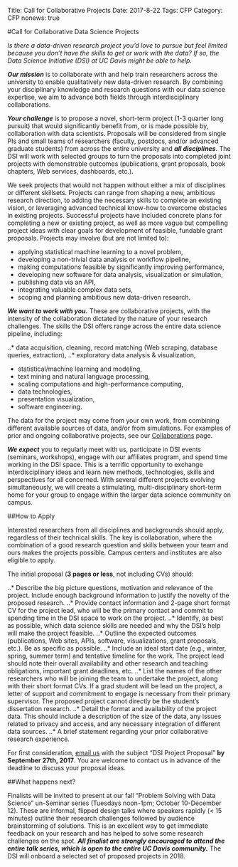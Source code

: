 Title: Call for Collaborative Projects
Date: 2017-8-22
Tags: CFP
Category: CFP
nonews: true

#Call for Collaborative Data Science Projects

*Is there a data-driven research project you’d love to pursue but feel limited because you don’t have the skills to get or work with the data?
If so, the Data Science Initiative (DSI) at UC Davis might be able to help.*


_**Our mission**_ is to collaborate with and help train researchers across the university to enable qualitatively new data-driven research. By combining your disciplinary knowledge and research questions with our data science expertise, we aim to advance both fields through interdisciplinary collaborations.


_**Your challenge**_ is to propose a novel, short-term project (1-3 quarter long pursuit) that would significantly benefit from, or is made possible by, collaboration with data scientists. Proposals will be considered from single PIs and small teams of researchers (faculty, postdocs, and/or advanced graduate students) from across the entire university and _**all disciplines**_. The DSI will work with selected groups to turn the proposals into completed joint projects with demonstrable outcomes (publications, grant proposals, book chapters, Web services, dashboards, etc.).


We seek projects that would not happen without either a mix of disciplines or different skillsets. Projects can range from shaping a new, ambitious research direction, to adding the necessary skills to complete an existing vision, or leveraging advanced technical know-how to overcome obstacles in existing projects. Successful projects have included concrete plans for completing a new or existing project, as well as more vague but compelling project ideas with clear goals for development of feasible, fundable grant proposals. Projects may involve (but are not limited to): 


* applying statistical machine learning to a novel problem, 
* developing a non-trivial data analysis or workflow pipeline,
* making computations feasible by significantly improving performance,
* developing new software for data analysis, visualization or simulation,
* publishing data via an API,
* integrating valuable complex data sets,
* scoping and planning ambitious new data-driven research.


_**We want to work with you.**_ These are collaborative projects, with the intensity of the collaboration dictated by the nature of your research challenges. The skills the DSI offers range across the entire data science pipeline, including:


..* data acquisition, cleaning, record matching (Web scraping, database queries, extraction),
..* exploratory data analysis & visualization,
* statistical/machine learning and modeling,
* text mining and natural language processing,
* scaling computations and high-performance computing,
* data technologies,
* presentation visualization,
* software engineering.


The data for the project may come from your own work, from combining different available sources of data, and/or from simulations. For examples of prior and ongoing collaborative projects, see our [Collaborations](http://dsi.ucdavis.edu/collaboration.html) page.


_**We expect**_ you to regularly meet with us, participate in DSI events (seminars, workshops), engage with our affiliates program, and spend time working in the DSI space. This is a terrific opportunity to exchange interdisciplinary ideas and learn new methods, technologies, skills and perspectives for all concerned. With several different projects evolving simultaneously, we will create a stimulating, multi-disciplinary short-term home for your group to engage within the larger data science community on campus.


##How to Apply

Interested researchers from all disciplines and backgrounds should apply, regardless of their technical skills. The key is collaboration, where the combination of a good research question and skills between your team and ours makes the projects possible. Campus centers and institutes are also eligible to apply.


The initial proposal (**3 pages or less**, not including CVs) should:


..* Describe the big picture questions, motivation and relevance of the project. Include enough background information to justify the novelty of the proposed research.
..* Provide contact information and 2-page short format CV for the project lead, who will be the primary contact and commit to spending time in the DSI space to work on the project. 
..* Identify, as best as possible, which data science skills are needed and why the DSI’s help will make the project feasible.
..* Outline the expected outcomes (publications, Web sites, APIs, software, visualizations, grant proposals, etc.). Be as specific as possible.
..* Include an ideal start date (e.g., winter, spring, summer term) and tentative timeline for the work. The project lead should note their overall availability and other research and teaching obligations, important grant deadlines, etc.
..* List the names of the other researchers who will be joining the team to undertake the project, along with their short format CVs. If a grad student will be lead on the project, a letter of support and commitment to engage is necessary from their primary supervisor. The proposed project cannot directly be the student’s dissertation research.
..* Detail the format and availability of the project data. This should include a description of the size of the data, any issues related to privacy and access, and any necessary integration of different data sources. 
..* A brief statement regarding your prior collaborative research experience.


For first consideration, [email us](mailto:datascience@ucdavis.edu) with the subject “DSI Project Proposal” **by September 27th, 2017**. You are welcome to contact us in advance of the deadline to discuss your proposal ideas.


##What happens next?

Finalists will be invited to present at our fall “Problem Solving with Data Science” un-Seminar series (Tuesdays noon-1pm; October 10-December 12). These are informal, flipped design talks where speakers rapidly (< 15 minutes) outline their research challenges followed by audience brainstorming of solutions. This is an excellent way to get immediate feedback on your research and has helped to solve some research challenges on the spot. _**All finalist are strongly encouraged to attend the entire talk series, which is open to the entire UC Davis community.**_ The DSI will onboard a selected set of proposed projects in 2018.








